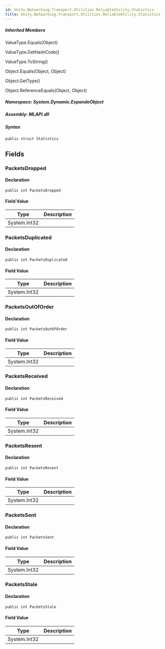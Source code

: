 ```yaml
---  
id: Unity.Networking.Transport.Utilities.ReliableUtility.Statistics  
title: Unity.Networking.Transport.Utilities.ReliableUtility.Statistics  
---
```


<div class="markdown level0 summary">

</div>

<div class="markdown level0 conceptual">

</div>

<div class="inheritedMembers">

##### Inherited Members

<div>

ValueType.Equals(Object)

</div>

<div>

ValueType.GetHashCode()

</div>

<div>

ValueType.ToString()

</div>

<div>

Object.Equals(Object, Object)

</div>

<div>

Object.GetType()

</div>

<div>

Object.ReferenceEquals(Object, Object)

</div>

</div>

##### **Namespace**: System.Dynamic.ExpandoObject

##### **Assembly**: MLAPI.dll

##### Syntax

    public struct Statistics

## Fields

### PacketsDropped

<div class="markdown level1 summary">

</div>

<div class="markdown level1 conceptual">

</div>

#### Declaration

    public int PacketsDropped

#### Field Value

| Type         | Description |
|--------------|-------------|
| System.Int32 |             |

### PacketsDuplicated

<div class="markdown level1 summary">

</div>

<div class="markdown level1 conceptual">

</div>

#### Declaration

    public int PacketsDuplicated

#### Field Value

| Type         | Description |
|--------------|-------------|
| System.Int32 |             |

### PacketsOutOfOrder

<div class="markdown level1 summary">

</div>

<div class="markdown level1 conceptual">

</div>

#### Declaration

    public int PacketsOutOfOrder

#### Field Value

| Type         | Description |
|--------------|-------------|
| System.Int32 |             |

### PacketsReceived

<div class="markdown level1 summary">

</div>

<div class="markdown level1 conceptual">

</div>

#### Declaration

    public int PacketsReceived

#### Field Value

| Type         | Description |
|--------------|-------------|
| System.Int32 |             |

### PacketsResent

<div class="markdown level1 summary">

</div>

<div class="markdown level1 conceptual">

</div>

#### Declaration

    public int PacketsResent

#### Field Value

| Type         | Description |
|--------------|-------------|
| System.Int32 |             |

### PacketsSent

<div class="markdown level1 summary">

</div>

<div class="markdown level1 conceptual">

</div>

#### Declaration

    public int PacketsSent

#### Field Value

| Type         | Description |
|--------------|-------------|
| System.Int32 |             |

### PacketsStale

<div class="markdown level1 summary">

</div>

<div class="markdown level1 conceptual">

</div>

#### Declaration

    public int PacketsStale

#### Field Value

| Type         | Description |
|--------------|-------------|
| System.Int32 |             |
